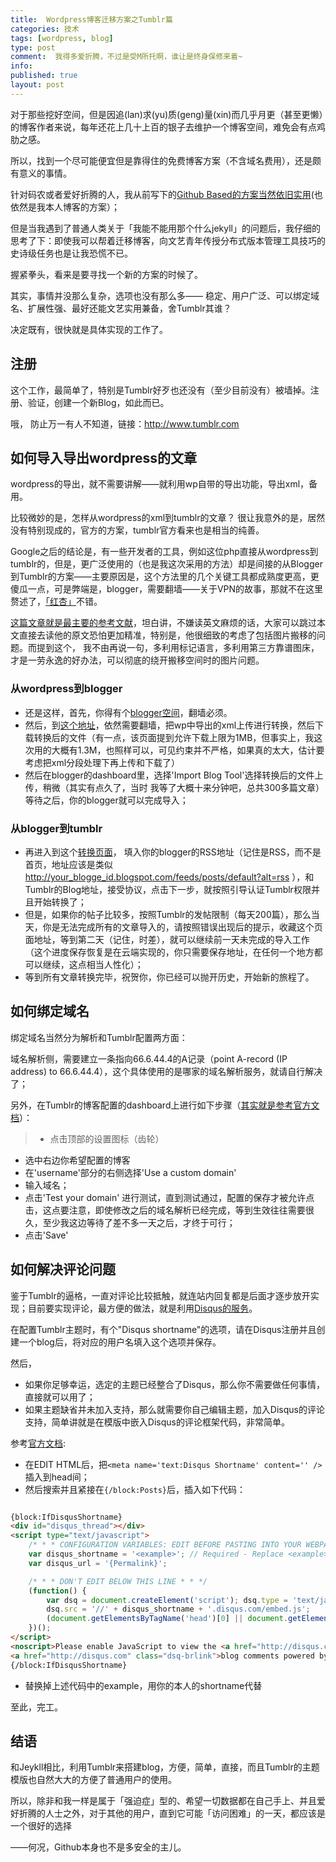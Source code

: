 ```yaml
---
title:  Wordpress博客迁移方案之Tumblr篇
categories: 技术
tags: [wordpress, blog]
type: post
comment:  我得多爱折腾，不过是受M所托啊，谁让是终身保修来着~
info:
published: true
layout: post
---
```





对于那些挖好空间，但是因追(lan)求(yu)质(geng)量(xin)而几乎月更（甚至更懒）的博客作者来说，每年还花上几十上百的银子去维护一个博客空间，难免会有点鸡肋之感。

所以，找到一个尽可能便宜但是靠得住的免费博客方案（不含域名费用），还是颇有意义的事情。

针对码农或者爱好折腾的人，我从前写下的[Github Based的方案当然依旧实用][1](也依然是我本人博客的方案）；

但是当我遇到了普通人类关于「我能不能用那个什么jekyll」的问题后，我仔细的思考了下：即使我可以帮着迁移博客，向文艺青年传授分布式版本管理工具技巧的史诗级任务也是让我恐慌不已。

握紧拳头，看来是要寻找一个新的方案的时候了。

其实，事情并没那么复杂，选项也没有那么多—— 稳定、用户广泛、可以绑定域名、扩展性强、最好还能文艺实用兼备，舍Tumblr其谁？

决定既有，很快就是具体实现的工作了。

## 注册

这个工作，最简单了，特别是Tumblr好歹也还没有（至少目前没有）被墙掉。注册、验证，创建一个新Blog，如此而已。

哦， 防止万一有人不知道，链接：http://www.tumblr.com

## 如何导入导出wordpress的文章

wordpress的导出，就不需要讲解——就利用wp自带的导出功能，导出xml，备用。

比较微妙的是，怎样从wordpress的xml到tumblr的文章？ 很让我意外的是，居然没有特别现成的，官方的方案，tumblr官方看来也是相当的纯善。

Google之后的结论是，有一些开发者的工具，例如这位php直接从wordpress到tumblr的，但是，更广泛使用的（也是我这次采用的方法）却是间接的从Blogger到Tumblr的方案——主要原因是，这个方法里的几个关键工具都成熟度更高，更傻瓜一点，可是弊端是，blogger，需要翻墙——关于VPN的故事，那就不在这里赘述了，[「红杏」][3]不错。

[这篇文章就是最主要的参考文献][4]，坦白讲，不嫌读英文麻烦的话，大家可以跳过本文直接去读他的原文恐怕更加精准，特别是，他很细致的考虑了包括图片搬移的问题。而提到这个， 我不由再说一句，多利用标记语言，多利用第三方靠谱图床，才是一劳永逸的好办法，可以彻底的绕开搬移空间时的图片问题。

### 从wordpress到blogger

- 还是这样，首先，你得有个[blogger空间](www.blogger.com)，翻墙必须。
- 然后，到[这个地址](http://wordpress2blogger.appspot.com/)，依然需要翻墙，把wp中导出的xml上传进行转换，然后下载转换后的文件（有一点，该页面提到允许下载上限为1MB，但事实上，我这次用的大概有1.3M，也照样可以，可见约束并不严格，如果真的太大，估计要考虑把xml分段处理下再上传和下载了）
- 然后在blogger的dashboard里，选择'Import Blog Tool'选择转换后的文件上传，稍微（其实有点久了，当时 我等了大概十来分钟吧，总共300多篇文章）等待之后，你的blogger就可以完成导入；

### 从blogger到tumblr

- 再进入到这个[转换页面](http://www.bloggertotumblr.com/)， 填入你的blogger的RSS地址（记住是RSS，而不是首页，地址应该是类似 http://your_blogge_id.blogspot.com/feeds/posts/default?alt=rss ），和Tumblr的Blog地址，接受协议，点击下一步，就按照引导认证Tumblr权限并且开始转换了；
- 但是，如果你的帖子比较多，按照Tumblr的发帖限制（每天200篇），那么当天，你是无法完成所有的文章导入的，请按照错误出现后的提示，收藏这个页面地址，等到第二天（记住，时差），就可以继续前一天未完成的导入工作（这个进度保存恢复是在云端实现的，你只需要保存地址，在任何一个地方都可以继续，这点相当人性化）；
- 等到所有文章转换完毕，祝贺你，你已经可以抛开历史，开始新的旅程了。


## 如何绑定域名

绑定域名当然分为解析和Tumblr配置两方面：

域名解析侧，需要建立一条指向66.6.44.4的A记录（point A-record (IP address) to 66.6.44.4），这个具体使用的是哪家的域名解析服务，就请自行解决了；

另外，在Tumblr的博客配置的dashboard上进行如下步骤（[其实就是参考官方文档][5]）：

>- 点击顶部的设置图标（齿轮）
- 选中右边你希望配置的博客
- 在'username'部分的右侧选择'Use a custom domain'
- 输入域名；
- 点击'Test your domain' 进行测试，直到测试通过，配置的保存才被允许点击，这点要注意，即使修改之后的域名解析已经完成，等到生效往往需要很久，至少我这边等待了差不多一天之后，才终于可行；
- 点击'Save'


## 如何解决评论问题

鉴于Tumblr的逼格，一直对评论比较抵触，就连站内回复都是后面才逐步放开实现；目前要实现评论，最方便的做法，就是利用[Disqus的服务][6]。

在配置Tumblr主题时，有个"Disqus shortname"的选项，请在Disqus注册并且创建一个blog后，将对应的用户名填入这个选项并保存。

然后，

- 如果你足够幸运，选定的主题已经整合了Disqus，那么你不需要做任何事情，直接就可以用了；
- 如果主题缺省并未加入支持，那么就需要你自己编辑主题，加入Disqus的评论支持，简单讲就是在模版中嵌入Disqus的评论框架代码，非常简单。

参考[官方文档][7]:

- 在EDIT HTML后，把`<meta name='text:Disqus Shortname' content='' />`插入到head间；
- 然后搜索并且紧接在`{/block:Posts}`后，插入如下代码：


```html

{block:IfDisqusShortname}
<div id="disqus_thread"></div>
<script type="text/javascript">
    /* * * CONFIGURATION VARIABLES: EDIT BEFORE PASTING INTO YOUR WEBPAGE * * */
    var disqus_shortname = '<example>'; // Required - Replace <example> with your forum shortname
    var disqus_url = '{Permalink}'; 

    /* * * DON'T EDIT BELOW THIS LINE * * */
    (function() {
        var dsq = document.createElement('script'); dsq.type = 'text/javascript'; dsq.async = true;
        dsq.src = '//' + disqus_shortname + '.disqus.com/embed.js';
        (document.getElementsByTagName('head')[0] || document.getElementsByTagName('body')[0]).appendChild(dsq);
    })();
</script>
<noscript>Please enable JavaScript to view the <a href="http://disqus.com/?ref_noscript">comments powered by Disqus.</a></noscript>
<a href="http://disqus.com" class="dsq-brlink">blog comments powered by <span class="logo-disqus">Disqus</span></a>
{/block:IfDisqusShortname}

```


- 替换掉上述代码中的example，用你的本人的shortname代替

至此，完工。

## 结语

和Jeykll相比，利用Tumblr来搭建blog，方便，简单，直接，而且Tumblr的主题模版也自然大大的方便了普通用户的使用。

所以，除非和我一样是属于「强迫症」型的、希望一切数据都在自己手上、并且爱好折腾的人士之外，对于其他的用户，直到它可能「访问困难」的一天，都应该是一个很好的选择

——何况，Github本身也不是多安全的主儿。







[1]:http://mooninsky.net/from-wp-to-jekyll/
[2]:https://github.com/ideashower/Export-Wordpress-posts-to-Tumblr
[3]: https://chrome.google.com/webstore/detail/%E7%BA%A2%E6%9D%8F/heehjpdocpefckjobfgnfdbhoebhphkf?hl=zh-CN
[4]: http://howto.pui.ch/post/37850192094/how-to-migrate-your-wordpress-to-tumblr-including
[5]: https://www.tumblr.com/docs/en/custom_domains
[6]: http://disqus.com
[7]: https://help.disqus.com/customer/portal/articles/758168-tumblr-manual-installation-instructions
